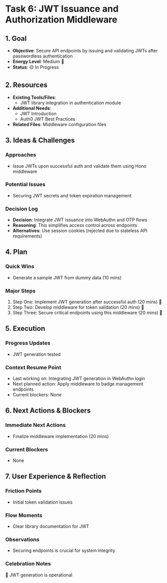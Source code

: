 # Task 6: JWT Issuance and Authorization Middleware

## 1. Goal
- **Objective**: Secure API endpoints by issuing and validating JWTs after passwordless authentication
- **Energy Level**: Medium 🔋
- **Status**: 🟡 In Progress

## 2. Resources
- **Existing Tools/Files**: 
  - JWT library integration in authentication module
- **Additional Needs**:
  - JWT Introduction
  - Auth0 JWT Best Practices
- **Related Files**: Middleware configuration files

## 3. Ideas & Challenges
### Approaches
- Issue JWTs upon successful auth and validate them using Hono middleware

### Potential Issues
- Securing JWT secrets and token expiration management

### Decision Log
- **Decision**: Integrate JWT issuance into WebAuthn and OTP flows
- **Reasoning**: This simplifies access control across endpoints
- **Alternatives**: Use session cookies (rejected due to stateless API requirements)

## 4. Plan
### Quick Wins
- Generate a sample JWT from dummy data (10 mins)

### Major Steps
1. Step One: Implement JWT generation after successful auth (20 mins) 🎯
2. Step Two: Develop middleware for token validation (20 mins) 🎯
3. Step Three: Secure critical endpoints using this middleware (20 mins) 🎯

## 5. Execution
### Progress Updates
- JWT generation tested

### Context Resume Point
- Last working on: Integrating JWT generation in WebAuthn login
- Next planned action: Apply middleware to badge management endpoints
- Current blockers: None

## 6. Next Actions & Blockers
### Immediate Next Actions
- Finalize middleware implementation (20 mins)

### Current Blockers
- None

## 7. User Experience & Reflection
### Friction Points
- Initial token validation issues

### Flow Moments
- Clear library documentation for JWT

### Observations
- Securing endpoints is crucial for system integrity

### Celebration Notes
🎉 JWT generation is operational 